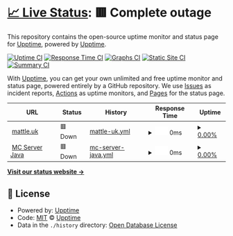 # [📈 Live Status](https://status.mattle.uk): <!--live status--> **🟥 Complete outage**

This repository contains the open-source uptime monitor and status page for [Upptime](https://upptime.js.org), powered by [Upptime](https://github.com/upptime/upptime).

[![Uptime CI](https://github.com/upptime/upptime/workflows/Uptime%20CI/badge.svg)](https://github.com/upptime/upptime/actions?query=workflow%3A%22Uptime+CI%22)
[![Response Time CI](https://github.com/upptime/upptime/workflows/Response%20Time%20CI/badge.svg)](https://github.com/upptime/upptime/actions?query=workflow%3A%22Response+Time+CI%22)
[![Graphs CI](https://github.com/upptime/upptime/workflows/Graphs%20CI/badge.svg)](https://github.com/upptime/upptime/actions?query=workflow%3A%22Graphs+CI%22)
[![Static Site CI](https://github.com/upptime/upptime/workflows/Static%20Site%20CI/badge.svg)](https://github.com/upptime/upptime/actions?query=workflow%3A%22Static+Site+CI%22)
[![Summary CI](https://github.com/upptime/upptime/workflows/Summary%20CI/badge.svg)](https://github.com/upptime/upptime/actions?query=workflow%3A%22Summary+CI%22)

With [Upptime](https://upptime.js.org), you can get your own unlimited and free uptime monitor and status page, powered entirely by a GitHub repository. We use [Issues](https://github.com/upptime/upptime/issues) as incident reports, [Actions](https://github.com/upptime/upptime/actions) as uptime monitors, and [Pages](https://status.mattle.uk) for the status page.

<!--start: status pages-->
<!-- This summary is generated by Upptime (https://github.com/upptime/upptime) -->
<!-- Do not edit this manually, your changes will be overwritten -->
<!-- prettier-ignore -->
| URL | Status | History | Response Time | Uptime |
| --- | ------ | ------- | ------------- | ------ |
| <img alt="" src="https://favicons.githubusercontent.com/mattle.uk" height="13"> [mattle.uk](https://mattle.uk) | 🟥 Down | [mattle-uk.yml](https://github.com/lukemattle/status_page/commits/HEAD/history/mattle-uk.yml) | <details><summary><img alt="Response time graph" src="./graphs/mattle-uk/response-time-week.png" height="20"> 0ms</summary><br><a href="https://status.mattle.uk/history/mattle-uk"><img alt="Response time 163" src="https://img.shields.io/endpoint?url=https%3A%2F%2Fraw.githubusercontent.com%2Flukemattle%2Fstatus_page%2FHEAD%2Fapi%2Fmattle-uk%2Fresponse-time.json"></a><br><a href="https://status.mattle.uk/history/mattle-uk"><img alt="24-hour response time 0" src="https://img.shields.io/endpoint?url=https%3A%2F%2Fraw.githubusercontent.com%2Flukemattle%2Fstatus_page%2FHEAD%2Fapi%2Fmattle-uk%2Fresponse-time-day.json"></a><br><a href="https://status.mattle.uk/history/mattle-uk"><img alt="7-day response time 0" src="https://img.shields.io/endpoint?url=https%3A%2F%2Fraw.githubusercontent.com%2Flukemattle%2Fstatus_page%2FHEAD%2Fapi%2Fmattle-uk%2Fresponse-time-week.json"></a><br><a href="https://status.mattle.uk/history/mattle-uk"><img alt="30-day response time 163" src="https://img.shields.io/endpoint?url=https%3A%2F%2Fraw.githubusercontent.com%2Flukemattle%2Fstatus_page%2FHEAD%2Fapi%2Fmattle-uk%2Fresponse-time-month.json"></a><br><a href="https://status.mattle.uk/history/mattle-uk"><img alt="1-year response time 163" src="https://img.shields.io/endpoint?url=https%3A%2F%2Fraw.githubusercontent.com%2Flukemattle%2Fstatus_page%2FHEAD%2Fapi%2Fmattle-uk%2Fresponse-time-year.json"></a></details> | <details><summary><a href="https://status.mattle.uk/history/mattle-uk">0.00%</a></summary><a href="https://status.mattle.uk/history/mattle-uk"><img alt="All-time uptime 55.95%" src="https://img.shields.io/endpoint?url=https%3A%2F%2Fraw.githubusercontent.com%2Flukemattle%2Fstatus_page%2FHEAD%2Fapi%2Fmattle-uk%2Fuptime.json"></a><br><a href="https://status.mattle.uk/history/mattle-uk"><img alt="24-hour uptime 0.00%" src="https://img.shields.io/endpoint?url=https%3A%2F%2Fraw.githubusercontent.com%2Flukemattle%2Fstatus_page%2FHEAD%2Fapi%2Fmattle-uk%2Fuptime-day.json"></a><br><a href="https://status.mattle.uk/history/mattle-uk"><img alt="7-day uptime 0.00%" src="https://img.shields.io/endpoint?url=https%3A%2F%2Fraw.githubusercontent.com%2Flukemattle%2Fstatus_page%2FHEAD%2Fapi%2Fmattle-uk%2Fuptime-week.json"></a><br><a href="https://status.mattle.uk/history/mattle-uk"><img alt="30-day uptime 55.95%" src="https://img.shields.io/endpoint?url=https%3A%2F%2Fraw.githubusercontent.com%2Flukemattle%2Fstatus_page%2FHEAD%2Fapi%2Fmattle-uk%2Fuptime-month.json"></a><br><a href="https://status.mattle.uk/history/mattle-uk"><img alt="1-year uptime 55.95%" src="https://img.shields.io/endpoint?url=https%3A%2F%2Fraw.githubusercontent.com%2Flukemattle%2Fstatus_page%2FHEAD%2Fapi%2Fmattle-uk%2Fuptime-year.json"></a></details>
| <img alt="" src="https://favicons.githubusercontent.com/null" height="13"> [MC Server Java](140.238.84.71) | 🟥 Down | [mc-server-java.yml](https://github.com/lukemattle/status_page/commits/HEAD/history/mc-server-java.yml) | <details><summary><img alt="Response time graph" src="./graphs/mc-server-java/response-time-week.png" height="20"> 0ms</summary><br><a href="https://status.mattle.uk/history/mc-server-java"><img alt="Response time 0" src="https://img.shields.io/endpoint?url=https%3A%2F%2Fraw.githubusercontent.com%2Flukemattle%2Fstatus_page%2FHEAD%2Fapi%2Fmc-server-java%2Fresponse-time.json"></a><br><a href="https://status.mattle.uk/history/mc-server-java"><img alt="24-hour response time 0" src="https://img.shields.io/endpoint?url=https%3A%2F%2Fraw.githubusercontent.com%2Flukemattle%2Fstatus_page%2FHEAD%2Fapi%2Fmc-server-java%2Fresponse-time-day.json"></a><br><a href="https://status.mattle.uk/history/mc-server-java"><img alt="7-day response time 0" src="https://img.shields.io/endpoint?url=https%3A%2F%2Fraw.githubusercontent.com%2Flukemattle%2Fstatus_page%2FHEAD%2Fapi%2Fmc-server-java%2Fresponse-time-week.json"></a><br><a href="https://status.mattle.uk/history/mc-server-java"><img alt="30-day response time 0" src="https://img.shields.io/endpoint?url=https%3A%2F%2Fraw.githubusercontent.com%2Flukemattle%2Fstatus_page%2FHEAD%2Fapi%2Fmc-server-java%2Fresponse-time-month.json"></a><br><a href="https://status.mattle.uk/history/mc-server-java"><img alt="1-year response time 0" src="https://img.shields.io/endpoint?url=https%3A%2F%2Fraw.githubusercontent.com%2Flukemattle%2Fstatus_page%2FHEAD%2Fapi%2Fmc-server-java%2Fresponse-time-year.json"></a></details> | <details><summary><a href="https://status.mattle.uk/history/mc-server-java">0.00%</a></summary><a href="https://status.mattle.uk/history/mc-server-java"><img alt="All-time uptime 0.00%" src="https://img.shields.io/endpoint?url=https%3A%2F%2Fraw.githubusercontent.com%2Flukemattle%2Fstatus_page%2FHEAD%2Fapi%2Fmc-server-java%2Fuptime.json"></a><br><a href="https://status.mattle.uk/history/mc-server-java"><img alt="24-hour uptime 0.00%" src="https://img.shields.io/endpoint?url=https%3A%2F%2Fraw.githubusercontent.com%2Flukemattle%2Fstatus_page%2FHEAD%2Fapi%2Fmc-server-java%2Fuptime-day.json"></a><br><a href="https://status.mattle.uk/history/mc-server-java"><img alt="7-day uptime 0.00%" src="https://img.shields.io/endpoint?url=https%3A%2F%2Fraw.githubusercontent.com%2Flukemattle%2Fstatus_page%2FHEAD%2Fapi%2Fmc-server-java%2Fuptime-week.json"></a><br><a href="https://status.mattle.uk/history/mc-server-java"><img alt="30-day uptime 0.00%" src="https://img.shields.io/endpoint?url=https%3A%2F%2Fraw.githubusercontent.com%2Flukemattle%2Fstatus_page%2FHEAD%2Fapi%2Fmc-server-java%2Fuptime-month.json"></a><br><a href="https://status.mattle.uk/history/mc-server-java"><img alt="1-year uptime 0.00%" src="https://img.shields.io/endpoint?url=https%3A%2F%2Fraw.githubusercontent.com%2Flukemattle%2Fstatus_page%2FHEAD%2Fapi%2Fmc-server-java%2Fuptime-year.json"></a></details>

<!--end: status pages-->

[**Visit our status website →**](https://status.mattle.uk)

## 📄 License

- Powered by: [Upptime](https://github.com/upptime/upptime)
- Code: [MIT](./LICENSE) © [Upptime](https://upptime.js.org)
- Data in the `./history` directory: [Open Database License](https://opendatacommons.org/licenses/odbl/1-0/)
